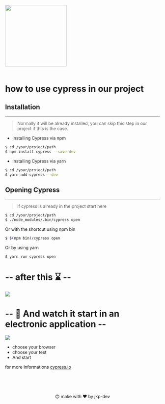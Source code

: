 <img src="https://docs.cypress.io/img/logo.png" width="200">

<br>
<br>

# how to use cypress in our project
## Installation
<hr>

> Normally it will be already installed, you can skip this step in our project if this is the case.

* Installing Cypress via npm
```sh
$ cd /your/project/path
$ npm install cypress --save-dev 
```

* Installing Cypress via yarn
```sh
$ cd /your/project/path
$ yarn add cypress --dev 
```

## Opening Cypress
<hr>

> if cypress is already in the project start here

```sh
$ cd /your/project/path
$ ./node_modules/.bin/cypress open
```
Or with the shortcut using npm bin

```sh
$ $(npm bin)/cypress open
```
Or by using yarn

```sh
$ yarn run cypress open
```
# -- after this ⌛ --

<img src="https://media.giphy.com/media/xT9KVmZwJl7fnigeAg/giphy.gif" width="auto">

# -- 🚀 And watch it start in an electronic application --

<img src="https://docs.cypress.io/img/guides/browser-list-dropdown.80de3be3.png">

- choose your browser
- choose your test
- And start

for more informations [cypress.io](https://docs.cypress.io/guides/getting-started/installing-cypress.html)

<br>
<br>
<br>

<p align="center">🙃 make with ❤️ by jkp-dev</p>

